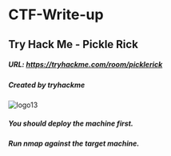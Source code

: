 # CTF-Write-up

## Try Hack Me - Pickle Rick

##### URL: https://tryhackme.com/room/picklerick

##### Created by _tryhackme_

![logo13](https://user-images.githubusercontent.com/20625004/106916580-053db580-6710-11eb-8f5e-da88c6f75659.PNG)

##### You should deploy the machine first.

##### Run nmap against the target machine.



